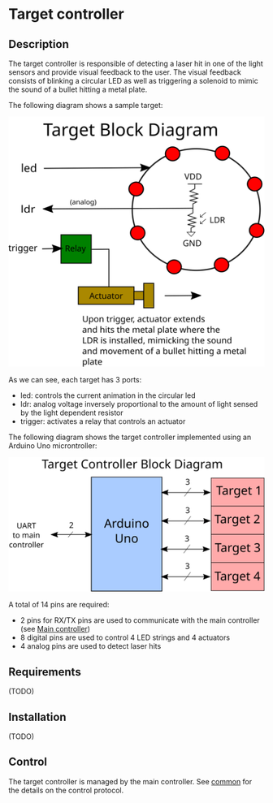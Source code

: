 # Target controller

## Description

The target controller is responsible of detecting a laser hit in one of the light sensors and provide visual feedback to the user. The visual feedback consists of blinking a circular LED as well as triggering a solenoid to mimic the sound of a bullet hitting a metal plate.

The following diagram shows a sample target:

![target block diagram](../../docs/svg/target.svg)

As we can see, each target has 3 ports:

* led: controls the current animation in the circular led
* ldr: analog voltage inversely proportional to the amount of light sensed by the light dependent resistor
* trigger: activates a relay that controls an actuator

The following diagram shows the target controller implemented using an Arduino Uno microntroller:

![target controller](../../docs/svg/target_controller.svg)

A total of 14 pins are required:

* 2 pins for RX/TX pins are used to communicate with the main controller (see [Main controller](../main-controller/README.md))
* 8 digital pins are used to control 4 LED strings and 4 actuators
* 4 analog pins are used to detect laser hits

## Requirements

(TODO)

## Installation

(TODO)

## Control

The target controller is managed by the main controller. See [common](../common/README.md) for the details on the control protocol.